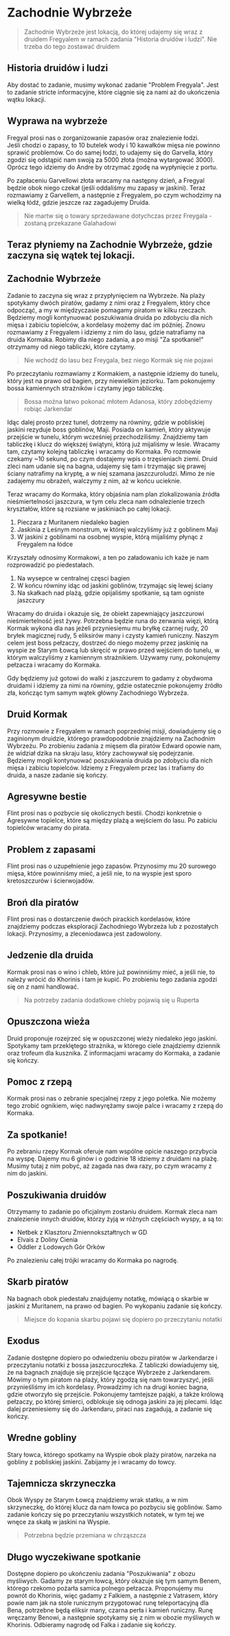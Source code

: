 # Zachodnie Wybrzeże

> Zachodnie Wybrzeże jest lokacją, do której udajemy się wraz z druidem Fregyalem w ramach zadania "Historia druidów i ludzi". Nie trzeba do tego zostawać druidem

## Historia druidów i ludzi

Aby dostać to zadanie, musimy wykonać zadanie "Problem Fregyala".
Jest to zadanie stricte informacyjne, które ciągnie się za nami aż do ukończenia wątku lokacji.

## Wyprawa na wybrzeże

Fregyal prosi nas o zorganizowanie zapasów oraz znalezienie łodzi.  
Jeśli chodzi o zapasy, to 10 butelek wody i 10 kawałków mięsa nie powinno sprawić problemów. Co do samej łodzi, to udajemy się do Garvella, który zgodzi się odstąpić nam swoją za 5000 złota (można wytargować 3000). Oprócz tego idziemy do Andre by otrzymać zgodę na wypłynięcie z portu.

Po zapłaceniu Garvellowi złota wracamy na następny dzień, a Fregyal będzie obok niego czekał (jeśli oddaliśmy mu zapasy w jaskini). Teraz rozmawiamy z Garvellem, a następnie z Fregyalem, po czym wchodzimy na wielką łódź, gdzie jeszcze raz zagadujemy Druida.
> Nie martw się o towary sprzedawane dotychczas przez Freygala - zostaną przekazane Galahadowi

## Teraz płyniemy na Zachodnie Wybrzeże, gdzie zaczyna się wątek tej lokacji.

## Zachodnie Wybrzeże

Zadanie to zaczyna się wraz z przypłynięciem na Wybrzeże. Na plaży spotykamy dwóch piratów, gadamy z nimi oraz z Fregyalem, który chce odpocząć, a my w międzyczasie pomagamy piratom w kilku rzeczach. Będziemy mogli kontynuować poszukiwania druida po zdobyciu dla nich mięsa i zabiciu topielców, a kordelasy możemy dać im później. Znowu rozmawiamy z Fregyalem i idziemy z nim do lasu, gdzie natrafiamy na druida Kormaka. Robimy dla niego zadania, a po misji "Za spotkanie!" otrzymamy od niego tabliczki, które czytamy.
> Nie wchodź do lasu bez Freygala, bez niego Kormak się nie pojawi

Po przeczytaniu rozmawiamy z Kormakiem, a następnie idziemy do tunelu, który jest na prawo od bagien, przy niewielkim jeziorku. Tam pokonujemy bossa kamiennych strażników i czytamy jego tabliczkę. 
> Bossa można łatwo pokonać młotem Adanosa, który zdobędziemy robiąc Jarkendar

Idąc dalej prosto przez tunel, dotrzemy na równiny, gdzie w pobliskiej jaskini rezyduje boss goblinów, Maji. Posiada on kamień, który aktywuje przejście w tunelu, którym wcześniej przechodziliśmy. Znajdziemy tam tabliczkę i klucz do większej świątyni, którą już mijaliśmy w lesie. Wracamy tam, czytamy kolejną tabliczkę i wracamy do Kormaka. Po rozmowie czekamy ~10 sekund, po czym dostajemy wpis o trzęsieniach ziemi. Druid zleci nam udanie się na bagna, udajemy się tam i trzymając się prawej ściany natrafimy na kryptę, a w niej szamana jaszczuroludzi. Mimo że nie zadajemy mu obrażeń, walczymy z nim, aż w końcu ucieknie.

Teraz wracamy do Kormaka, który objaśnia nam plan zlokalizowania źródła nieśmiertelności jaszczura, w tym celu zleca nam odnalezienie trzech kryształów, które są rozsiane w jaskiniach po całej lokacji.

1. Pieczara z Muritanem niedaleko bagien
2. Jaskinia z Leśnym monstrum, w której walczyliśmy już z goblinem Maji
3. W jaskini z goblinami na osobnej wyspie, którą mijaliśmy płynąc z Freygalem na łódce

Krzyształy odnosimy Kormakowi, a ten po załadowaniu ich każe je nam rozprowadzić po piedestałach.

1. Na wysepce w centralnej częsci bagien
2. W końcu równiny idąc od jaskini goblinów, trzymając się lewej ściany
3. Na skałkach nad plażą, gdzie opijaliśmy spotkanie, są tam ogniste jaszczury

Wracamy do druida i okazuje się, że obiekt zapewniający jaszczurowi nieśmiertelność jest żywy. Potrzebna będzie runa do zerwania więzi, którą Kormak wykona dla nas jeżeli przyniesiemu mu bryłkę czarnej rudy, 20 bryłek magicznej rudy, 5 eliksirów many i czysty kamień runiczny. Naszym celem jest boss pełzaczy, dostrzeć do niego możemy przez jaskinię na wyspie ze Starym Łowcą lub skręcić w prawo przed wejściem do tunelu, w którym walczyliśmy z kamiennym strażnikiem. Używamy runy, pokonujemy pełzacza i wracamy do Kormaka.

Gdy będziemy już gotowi do walki z jaszczurem to gadamy z obydwoma druidami i idziemy za nimi na równiny, gdzie ostatecznie pokonujemy źródło zła, kończąc tym samym wątek główny Zachodniego Wybrzeża. 

## Druid Kormak

Przy rozmowie z Fregyalem w ramach poprzedniej misji, dowiadujemy się o zaginionym druidzie, którego prawdopodobnie znajdziemy na Zachodnim Wybrzeżu. Po zrobieniu zadania z mięsem dla piratów Edward opowie nam, że widział dzika na skraju lasu, który zachowywał się podejrzanie. Będziemy mogli kontynuować poszukiwania druida po zdobyciu dla nich mięsa i zabiciu topielców. Idziemy z Fregyalem przez las i trafiamy do druida, a nasze zadanie się kończy.

## Agresywne bestie

Flint prosi nas o pozbycie się okolicznych bestii. Chodzi konkretnie o Agresywne topielce, które są między plażą a wejściem do lasu. Po zabiciu topielców wracamy do pirata.

## Problem z zapasami

Flint prosi nas o uzupełnienie jego zapasów. Przynosimy mu 20 surowego mięsa, które powinniśmy mieć, a jeśli nie, to na wyspie jest sporo kretoszczurów i ścierwojadów.

## Broń dla piratów

Flint prosi nas o dostarczenie dwóch pirackich kordelasów, które znajdziemy podczas eksploracji Zachodniego Wybrzeża lub z pozostałych lokacji. Przynosimy, a zleceniodawca jest zadowolony.

## Jedzenie dla druida

Kormak prosi nas o wino i chleb, które już powinniśmy mieć, a jeśli nie, to należy wrócić do Khorinis i tam je kupić. Po zrobieniu tego zadania zgodzi się on z nami handlować.
> Na potrzeby zadania dodatkowe chleby pojawią się u Ruperta

## Opuszczona wieża

Druid proponuje rozejrzeć się w opuszczonej wieży niedaleko jego jaskini. Spotykamy tam przeklętego strażnika, w którego ciele znajdziemy dziennik oraz trofeum dla kusznika. Z informacjami wracamy do Kormaka, a zadanie się kończy.

## Pomoc z rzepą

Kormak prosi nas o zebranie specjalnej rzepy z jego poletka. Nie możemy tego zrobić ognikiem, więc nadwyrężamy swoje palce i wracamy z rzepą do Kormaka.

## Za spotkanie!

Po zebraniu rzepy Kormak oferuje nam wspólne opicie naszego przybycia na wyspę. Dajemy mu 6 ginów i o godzinie 18 idziemy z druidami na plażę. Musimy tutaj z nim pobyć, aż zagada nas dwa razy, po czym wracamy z nim do jaskini.

## Poszukiwania druidów

Otrzymamy to zadanie po oficjalnym zostaniu druidem. Kormak zleca nam znalezienie innych druidów, którzy żyją w różnych częściach wyspy, a są to:  
- Netbek z Klasztoru Zmiennokształtnych w GD
- Elvais z Doliny Cienia
- Oddler z Lodowych Gór Orków

Po znalezieniu całej trójki wracamy do Kormaka po nagrodę.

## Skarb piratów

Na bagnach obok piedestału znajdujemy notatkę, mówiącą o skarbie w jaskini z Muritanem, na prawo od bagien. Po wykopaniu zadanie się kończy.
> Miejsce do kopania skarbu pojawi się dopiero po przeczytaniu notatki

## Exodus

Zadanie dostępne dopiero po odwiedzeniu obozu piratów w Jarkendarze i przeczytaniu notatki z bossa jaszczuroczłeka.
Z tabliczki dowiadujemy się, że na bagnach znajduje się przejście łączące Wybrzeże z Jarkendarem. Mówimy o tym piratom na plaży, który zgodzą się nam towarzyszyć, jeśli przynieśliśmy im ich kordelasy. Prowadzimy ich na drugi koniec bagna, gdzie otworzyło się przejście. Pokonujemy tamtejsze pająki, a także królową pełzaczy, po której śmierci, odblokuje się odnoga jaskini za jej plecami. Idąc dalej przeniesiemy się do Jarkendaru, piraci nas zagadują, a zadanie się kończy.

## Wredne gobliny

Stary łowca, którego spotkamy na Wyspie obok plaży piratów, narzeka na gobliny z pobliskiej jaskini. Zabijamy je i wracamy do łowcy.

## Tajemnicza skrzyneczka

Obok Wyspy ze Starym Łowcą znajdziemy wrak statku, a w nim skrzyneczkę, do której klucz da nam łowca po pozbyciu się goblinów. Samo zadanie kończy się po przeczytaniu wszystkich notatek, w tym tej we wnęce za skałą w jaskini na Wyspie.
> Potrzebna będzie przemiana w chrząszcza

## Długo wyczekiwane spotkanie

Dostępne dopiero po ukończeniu zadania "Poszukiwania" z obozu myśliwych.
Gadamy ze starym łowcą, który okazuje się tym samym Benem, którego rzekomo pożarła samica polnego pełzacza. Proponujemy mu powrót do Khorinis, więc gadamy z Falkiem, a następnie z Vatrasem, który powie nam jak na stole runicznym przygotować runę teleportacyjną dla Bena, potrzebne będą eliksir many, czarna perła i kamień runiczny. Runę wręczamy Benowi, a następnie spotykamy się z nim w obozie myśliwych w Khorinis. Odbieramy nagrodę od Falka i zadanie się kończy.
